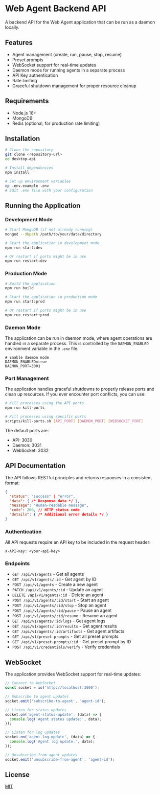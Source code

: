 # Web Agent Backend API

A backend API for the Web Agent application that can be run as a daemon locally.

## Features

- Agent management (create, run, pause, stop, resume)
- Preset prompts
- WebSocket support for real-time updates
- Daemon mode for running agents in a separate process
- API Key authentication
- Rate limiting
- Graceful shutdown management for proper resource cleanup

## Requirements

- Node.js 16+
- MongoDB
- Redis (optional, for production rate limiting)

## Installation

```bash
# Clone the repository
git clone <repository-url>
cd desktop-api

# Install dependencies
npm install

# Set up environment variables
cp .env.example .env
# Edit .env file with your configuration
```

## Running the Application

### Development Mode

```bash
# Start MongoDB (if not already running)
mongod --dbpath /path/to/your/data/directory

# Start the application in development mode
npm run start:dev

# Or restart if ports might be in use
npm run restart:dev
```

### Production Mode

```bash
# Build the application
npm run build

# Start the application in production mode
npm run start:prod

# Or restart if ports might be in use
npm run restart:prod
```

### Daemon Mode

The application can be run in daemon mode, where agent operations are handled in a separate process. This is controlled by the `DAEMON_ENABLED` environment variable in the `.env` file.

```
# Enable daemon mode
DAEMON_ENABLED=true
DAEMON_PORT=3001
```

### Port Management

The application handles graceful shutdowns to properly release ports and clean up resources. If you ever encounter port conflicts, you can use:

```bash
# Kill processes using the API ports
npm run kill-ports

# Kill processes using specific ports
scripts/kill-ports.sh [API_PORT] [DAEMON_PORT] [WEBSOCKET_PORT]
```

The default ports are:
- API: 3030
- Daemon: 3031
- WebSocket: 3032

## API Documentation

The API follows RESTful principles and returns responses in a consistent format:

```json
{
  "status": "success" | "error",
  "data": { /* Response data */ },
  "message": "Human-readable message",
  "code": 200, // HTTP status code
  "details": { /* Additional error details */ }
}
```

### Authentication

All API requests require an API key to be included in the request header:

```
X-API-Key: <your-api-key>
```

### Endpoints

- `GET /api/v1/agents` - Get all agents
- `GET /api/v1/agents/:id` - Get agent by ID
- `POST /api/v1/agents` - Create a new agent
- `PATCH /api/v1/agents/:id` - Update an agent
- `DELETE /api/v1/agents/:id` - Delete an agent
- `POST /api/v1/agents/:id/start` - Start an agent
- `POST /api/v1/agents/:id/stop` - Stop an agent
- `POST /api/v1/agents/:id/pause` - Pause an agent
- `POST /api/v1/agents/:id/resume` - Resume an agent
- `GET /api/v1/agents/:id/logs` - Get agent logs
- `GET /api/v1/agents/:id/results` - Get agent results
- `GET /api/v1/agents/:id/artifacts` - Get agent artifacts
- `GET /api/v1/preset-prompts` - Get all preset prompts
- `GET /api/v1/preset-prompts/:id` - Get preset prompt by ID
- `POST /api/v1/credentials/verify` - Verify credentials

## WebSocket

The application provides WebSocket support for real-time updates:

```javascript
// Connect to WebSocket
const socket = io('http://localhost:3000');

// Subscribe to agent updates
socket.emit('subscribe-to-agent', 'agent-id');

// Listen for status updates
socket.on('agent-status-update', (data) => {
  console.log('Agent status update:', data);
});

// Listen for log updates
socket.on('agent-log-update', (data) => {
  console.log('Agent log update:', data);
});

// Unsubscribe from agent updates
socket.emit('unsubscribe-from-agent', 'agent-id');
```

## License

[MIT](LICENSE)
